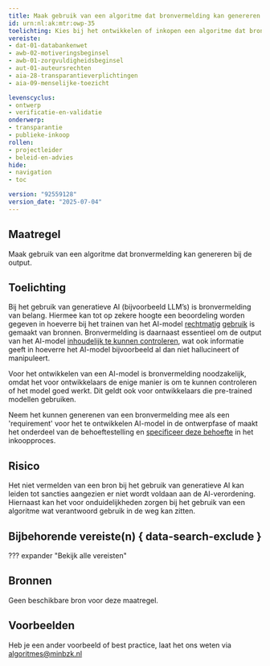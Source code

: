```yaml
---
title: Maak gebruik van een algoritme dat bronvermelding kan genereren bij de output
id: urn:nl:ak:mtr:owp-35
toelichting: Kies bij het ontwikkelen of inkopen een algoritme dat bronvermelding kan genereren bij de output, zodat een beoordeling kan worden gegeven of het algoritme naar behoren functioneert.
vereiste:
- dat-01-databankenwet
- awb-02-motiveringsbeginsel
- awb-01-zorgvuldigheidsbeginsel
- aut-01-auteursrechten
- aia-28-transparantieverplichtingen
- aia-09-menselijke-toezicht

levenscyclus:
- ontwerp
- verificatie-en-validatie
onderwerp:
- transparantie
- publieke-inkoop
rollen:
- projectleider
- beleid-en-advies
hide:
- navigation
- toc

version: "92559128"
version_date: "2025-07-04"
---
```


<!-- tags -->

## Maatregel
Maak gebruik van een algoritme dat bronvermelding kan genereren bij de output.

## Toelichting
Bij het gebruik van generatieve AI (bijvoorbeeld LLM’s) is bronvermelding van belang.
Hiermee kan tot op zekere hoogte een beoordeling worden gegeven in hoeverre bij het trainen van het AI-model [rechtmatig](../vereisten/aut-01-auteursrechten.md) [gebruik](../vereisten/dat-01-databankenwet.md) is gemaakt van bronnen.
Bronvermelding is daarnaast essentieel om de output van het AI-model [inhoudelijk te kunnen controleren](../../levenscyclus/verificatie-en-validatie.md), wat ook informatie geeft in hoeverre het AI-model bijvoorbeeld al dan niet hallucineert of manipuleert.

Voor het ontwikkelen van een AI-model is bronvermelding noodzakelijk, omdat het voor ontwikkelaars de enige manier is om te kunnen controleren of het model goed werkt. Dit geldt ook voor ontwikkelaars die pre-trained modellen gebruiken.

Neem het kunnen generenen van een bronvermelding mee als een 'requirement' voor het te ontwikkelen AI-model in de ontwerpfase of maakt het onderdeel van de behoeftestelling en [specificeer deze behoefte](2-owp-27-maak-vereisten-onderdeel-van-programma-van-eisen.md) in het inkoopproces.

## Risico
Het niet vermelden van een bron bij het gebruik van generatieve AI kan leiden tot sancties aangezien er niet wordt voldaan aan de AI-verordening. Hiernaast kan het voor onduidelijkheden zorgen bij het gebruik van een algoritme wat verantwoord gebruik in de weg kan zitten.

## Bijbehorende vereiste(n) { data-search-exclude }
<!-- Hier volgt een lijst met vereisten op basis van de in de metadata ingevulde vereiste -->

<!-- Let op! onderstaande regel met 'list_vereisten_on_maatregelen_page' niet weghalen! Deze maakt automatisch een lijst van bijbehorende verseisten op basis van de metadata  -->
??? expander "Bekijk alle vereisten"
    <!-- list_vereisten_on_maatregelen_page -->

## Bronnen
<!-- Vul hier de relevante bronnen in voor deze maatregel -->
Geen beschikbare bron voor deze maatregel.

## Voorbeelden
<!-- Voeg hier een voorbeeld toe, door er bijvoorbeeld naar te verwijzen -->
Heb je een ander voorbeeld of best practice, laat het ons weten via [algoritmes@minbzk.nl](mailto:algoritmes@minbzk.nl)
